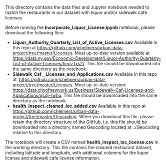 This directory contains the data files and Jupyter notebook needed to match the restaurants in our dataset with liquor and/or sidewalk cafe licenses.

Before running the **Incorporate_Liquor_License.ipynb** notebook, please download the following files:
* **Liquor_Authority_Quarterly_List_of_Active_Licenses.csv** Available in this repo at https://github.com/jchelmers/urban-data-project/tree/master/Licenses. Most up-to-date version available at https://data.ny.gov/Economic-Development/Liquor-Authority-Quarterly-List-of-Active-Licenses/hrvs-fxs2/. This file should be downloaded into the same directory as the notebook.
* **Sidewalk_Caf__Licenses_and_Applications.csv** Available in this repo at: https://github.com/jchelmers/urban-data-project/tree/master/Licenses. Most up-to-date version: https://data.cityofnewyork.us/Business/Sidewalk-Caf-Licenses-and-Applications/qcdj-rwhu. This file should be downloaded into the same directory as the notebook.
* **health_inspect_cleaned_loc_added.csv** Available in this repo at https://github.com/jchelmers/urban-data-project/tree/master/Geocoding. When you download this file, please retain the directory structure of the GitHub, i.e. this file should be downloaded into a directory named Geocoding located at ../Geocoding relative to this directory.

The notebook will create a CSV named **health_inspect_loc_license.csv** in the working directory. This file contains the cleaned restaurant dataset, including latitude and longitude, with additional columns for the liquor license and sidewalk cafe license information.